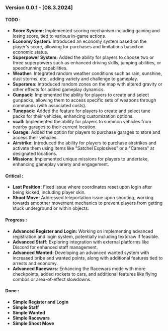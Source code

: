 ### Version 0.0.1 - [08.3.2024]

#### TODO :
- **Score System:** Implemented scoring mechanism including gaining and losing score, tied to various in-game actions.
- **Economy System:** Introduced an economy system based on the player's score, allowing for purchases and limitations based on economic status.
- **Superpower System:** Added the ability for players to choose two or three superpowers such as enhanced driving skills, jumping abilities, or speedrunning capabilities.
- **Weather:** Integrated random weather conditions such as rain, sunshine, dust storms, etc., adding variety and challenge to gameplay.
- **Superarea:** Introduced random zones on the map with altered gravity or other effects for added gameplay dynamics.
- **Gunpack:** Implemented the ability for players to create and select gunpacks, allowing them to access specific sets of weapons through commands (with associated costs).
- **Tunepack:** Added the feature for players to create and select tune packs for their vehicles, enhancing customization options.
- **vcall:** Implemented the ability for players to summon vehicles from nearby garages to their current location.
- **Garage:** Added the option for players to purchase garages to store and access their vehicles.
- **Airstrike:** Introduced the ability for players to purchase airstrikes and activate them using items like "Satchel Explosives" or a "Camera" at designated locations.
- **Missions:** Implemented unique missions for players to undertake, enhancing gameplay variety and engagement.

#### Critical :
- **Last Position:** Fixed issue where coordinates reset upon login after being kicked, including player skin.
- **Shoot Move:** Addressed teleportation issue upon shooting, working towards smoother movement mechanics to prevent players from getting stuck underground or within objects.

#### Progress :
- **Advanced Register and Login:** Working on implementing advanced registration and login system, potentially including textdraw if feasible.
- **Advanced Staff:** Exploring integration with external platforms like Discord for enhanced staff management.
- **Advanced Wanted:** Developing an advanced wanted system with increased bribe and wanted points, along with additional features tied to arrests and economy.
- **Advanced Racewars:** Enhancing the Racewars mode with more checkpoints, added rockets to cars, and additional features like flying combos or area-of-effect slowdowns.

#### Done :
- **Simple Register and Login**
- **Simple Staff**
- **Simple Wanted**
- **Simple Racewars**
- **Simple Shoot Move**
